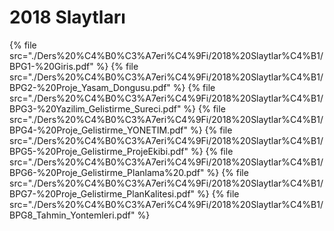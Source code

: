# 2018 Slaytları

<!--Index-->

{% file src="./Ders%20%C4%B0%C3%A7eri%C4%9Fi/2018%20Slaytlar%C4%B1/BPG1-%20Giris.pdf" %}
{% file src="./Ders%20%C4%B0%C3%A7eri%C4%9Fi/2018%20Slaytlar%C4%B1/BPG2-%20Proje_Yasam_Dongusu.pdf" %}
{% file src="./Ders%20%C4%B0%C3%A7eri%C4%9Fi/2018%20Slaytlar%C4%B1/BPG3-%20Yazilim_Gelistirme_Sureci.pdf" %}
{% file src="./Ders%20%C4%B0%C3%A7eri%C4%9Fi/2018%20Slaytlar%C4%B1/BPG4-%20Proje_Gelistirme_YONETIM.pdf" %}
{% file src="./Ders%20%C4%B0%C3%A7eri%C4%9Fi/2018%20Slaytlar%C4%B1/BPG5-%20Proje_Gelistirme_ProjeEkibi.pdf" %}
{% file src="./Ders%20%C4%B0%C3%A7eri%C4%9Fi/2018%20Slaytlar%C4%B1/BPG6-%20Proje_Gelistirme_Planlama%20.pdf" %}
{% file src="./Ders%20%C4%B0%C3%A7eri%C4%9Fi/2018%20Slaytlar%C4%B1/BPG7-%20Proje_Gelistirme_PlanKalitesi.pdf" %}
{% file src="./Ders%20%C4%B0%C3%A7eri%C4%9Fi/2018%20Slaytlar%C4%B1/BPG8_Tahmin_Yontemleri.pdf" %}

<!--Index-->

